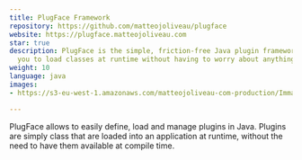 ```yaml
---
title: PlugFace Framework
repository: https://github.com/matteojoliveau/plugface
website: https://plugface.matteojoliveau.com
star: true
description: PlugFace is the simple, friction-free Java plugin framework that allows
  you to load classes at runtime without having to worry about anything.
weight: 10
language: java
images:
- https://s3-eu-west-1.amazonaws.com/matteojoliveau-com-production/Immagine.png

---
```

PlugFace allows to easily define, load and manage plugins in Java. Plugins are simply class that are loaded into an application at runtime, without the need to have them available at compile time.